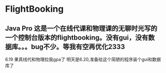 # FlightBooking

Java Pro
这是一个在线代课和物理课的无聊时光写的一个控制台版本的flightbooking。没有gui，没有数据库。。。bug不少。等我有空再优化2333
--
6.19
果真线代和物理拉我gpa了
明天是6.20,准备给这个简陋的程序装个gui和数据库了
